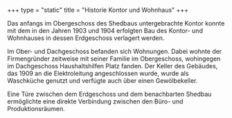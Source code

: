 +++
type = "static"
title = "Historie Kontor und Wohnhaus"
+++

Das anfangs im Obergeschoss des Shedbaus untergebrachte Kontor konnte mit dem in den Jahren 1903 und 1904 erfolgten Bau des Kontor- und Wohnhauses in dessen Erdgeschoss verlagert werden.

Im Ober- und Dachgeschoss befanden sich Wohnungen. Dabei wohnte der Firmengründer zeitweise mit seiner Familie im Obergeschoss, wohingegen im Dachgeschoss Haushaltshilfen Platz fanden. Der Keller des Gebäudes, das 1909 an die Elektroleitung angeschlossen wurde, wurde als Waschküche genutzt und verfügte auch über einen Gewölbekeller.

Eine Türe zwischen dem Erdgeschoss und dem benachbarten Shedbau ermöglichte eine direkte Verbindung zwischen den Büro- und Produktionsräumen.
